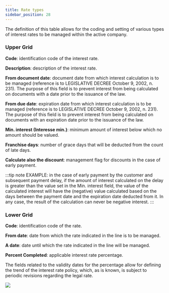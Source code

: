 ```yaml
---
title: Rate types
sidebar_position: 28
---
```


The definition of this table allows for the coding and setting of various types of interest rates to be managed within the active company.

### Upper Grid

**Code**: identification code of the interest rate.

**Description**: description of the interest rate.

**From document date**: document date from which interest calculation is to be managed (reference is to LEGISLATIVE DECREE October 9, 2002, n. 231). The purpose of this field is to prevent interest from being calculated on documents with a date prior to the issuance of the law.

**From due date**: expiration date from which interest calculation is to be managed (reference is to LEGISLATIVE DECREE October 9, 2002, n. 231). The purpose of this field is to prevent interest from being calculated on documents with an expiration date prior to the issuance of the law.

**Min. interest (Interesse min.)**: minimum amount of interest below which no amount should be valued.

**Franchise days**: number of grace days that will be deducted from the count of late days.

**Calculate also the discount**: management flag for discounts in the case of early payment.

:::tip note
EXAMPLE: in the case of early payment by the customer and subsequent payment delay, if the amount of interest calculated on the delay is greater than the value set in the Min. interest field, the value of the calculated interest will have the (negative) value calculated based on the days between the payment date and the expiration date deducted from it. In any case, the result of the calculation can never be negative interest.
:::

### Lower Grid  

**Code**: identification code of the rate.

**From date**: date from which the rate indicated in the line is to be managed.

**A date**: date until which the rate indicated in the line will be managed.

**Percent Completed**: applicable interest rate percentage.

The fields related to the validity dates for the percentage allow for defining the trend of the interest rate policy, which, as is known, is subject to periodic revisions regarding the legal rate.

![](/img/it-it/configurations/tables/finance/rate-types/image01.png)
